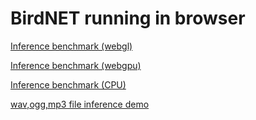 # BirdNET running in browser

[Inference benchmark (webgl)](https://mattk70.github.io/birdnet-web/test-chirpity.html?backend=webgl&fast_fft=on)

[Inference benchmark (webgpu)](https://mattk70.github.io/birdnet-web/test-chirpity.html?backend=webgl&fast_fft=on)

[Inference benchmark (CPU)](https://mattk70.github.io/birdnet-web/test-chirpity.html)

[wav,ogg,mp3 file inference demo](https://mattk70.github.io/birdnet-web/file-upload-demo.html)

